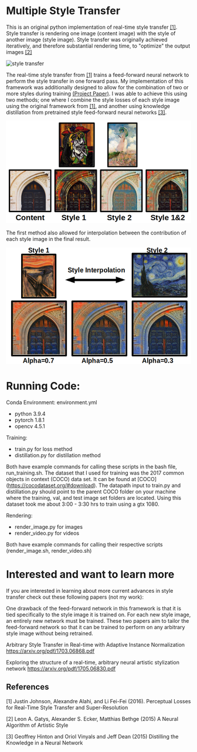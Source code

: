 
# Multiple Style Transfer

This is an original python implementation of real-time style transfer [[1]](#1).  Style transfer is rendering one image (content image) with the style of another image (style image).  Style transfer was originally achieved iteratively, and therefore substantial rendering time, to "optimize" the output images [[2]](#2) 

![style transfer](readme_figures/style_transfer.png)

The real-time style transfer from [[1]](#1) trains a feed-forward neural network to perform the style transfer in one forward pass.  My implementation of this framework was additionally designed to allow for the combination of two or more styles during training [(Project Paper)](https://arxiv.org/abs/1911.06464).  I was able to achieve this using two methods; one where I combine the style losses of each style image using the original framework from [[1]](#1), and another using knowledge distillation from pretrained style feed-forward neural networks [[3]](#3).  

![multiple_style_transfer](readme_figures/monasso.png)


The first method also allowed for interpolation between the contribution of each style image in the final result.

![Interpolation](readme_figures/styleInterp.png)


# Running Code:

Conda Environment: environment.yml
* python 3.9.4
* pytorch 1.8.1
* opencv 4.5.1

Training:
* train.py for loss method
* distillation.py for distillation method

Both have example commands for calling these scripts in the bash file, run_training.sh. The dataset that I used for training was the 2017 common objects in context (COCO) data set. It can be found at [COCO] (https://cocodataset.org/#download).  The datapath input to train.py and distillation.py should point to the parent COCO folder on your machine where the training, val, and test image set folders are located.  Using this dataset took me about 3:00 - 3:30 hrs to train using a gtx 1080.

Rendering:
* render_image.py for images
* render_video.py for videos

Both have example commands for calling their respective scripts (render_image.sh, render_video.sh)

# Interested and want to learn more

If you are interested in learning about more current advances in style transfer check out these following papers (not my work):

One drawback of the feed-forward network in this framework is that it is tied specifically to the style image it is trained on.  For each new style image, an entirely new network must be trained.  These two papers aim to tailor the feed-forward network so that it can be trained to perform on any arbitrary style image without being retrained.


Arbitrary Style Transfer in Real-time with Adaptive Instance Normalization
https://arxiv.org/pdf/1703.06868.pdf

Exploring the structure of a real-time, arbitrary neural
artistic stylization network
https://arxiv.org/pdf/1705.06830.pdf

## References

<a id="1">[1]</a> 
Justin Johnson, Alexandre Alahi, and Li Fei-Fei (2016). 
Perceptual Losses for Real-Time Style Transfer
and Super-Resolution

<a id="2">[2]</a> 
Leon A. Gatys, Alexander S. Ecker, Matthias Bethge (2015)
A Neural Algorithm of Artistic Style

<a id="3">[3]</a> 
Geoffrey Hinton and Oriol Vinyals and Jeff Dean (2015)
Distilling the Knowledge in a Neural Network
